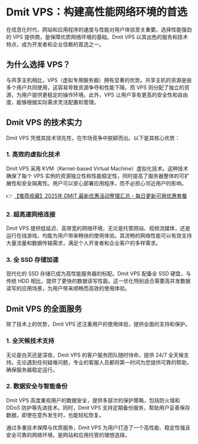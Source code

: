 # Dmit VPS：构建高性能网络环境的首选

在信息化时代，网站和应用程序的速度与性能对用户体验至关重要。选择性能强劲的 VPS 提供商，是保障优质网络环境的基础。Dmit VPS 以其出色的服务和技术特点，成为开发者和企业信赖的首选之一。

## 为什么选择 VPS？

与共享主机相比，VPS（虚拟专用服务器）拥有显著的优势。共享主机的资源是由多个用户共同使用，这容易导致资源争夺和性能下降。而 VPS 则分配了独立的资源，为用户提供更稳定的操作环境。此外，VPS 让用户享有更高的安全性和自由度，能够根据实际需求灵活配置和管理。

## Dmit VPS 的技术实力

Dmit VPS 凭借其技术领先性，在市场竞争中脱颖而出。以下是其核心优势：

### 1. 高效的虚拟化技术

Dmit VPS 采用 KVM（Kernel-based Virtual Machine）虚拟化技术。这种技术确保了每个 VPS 实例的资源独立性和性能稳定性，同时提高了服务器整体的可扩展性和安全隔离性。用户可以安心部署应用程序，而不必担心邻近用户的影响。

👉 [【推荐收藏】2025年 DMIT 最新优惠活动整理汇总 - 每日更新可用优惠套餐](https://bit.ly/dmit_coupon)

### 2. 超高速网络连接

Dmit VPS 提供低延迟、高带宽的网络环境，无论是托管网站、视频流媒体，还是运行在线游戏，均能为用户带来畅快的使用体验。其流畅的网络性能可以有效支持大量流量和数据传输需求，满足个人开发者和企业客户的多样需求。

### 3. 全 SSD 存储加速

现代化的 SSD 存储已成为高性能服务器的标配。Dmit VPS 配备全 SSD 硬盘，与传统 HDD 相比，提供了更快的数据读写性能。这一优化特别适合需要高并发数据读写的应用场景，为用户带来顺畅而高效的使用体验。

## Dmit VPS 的全面服务

除了技术上的优势，Dmit VPS 还注重用户的使用体验，提供全面的支持和保护。

### 1. 全天候技术支持

无论是白天还是深夜，Dmit VPS 的客户服务团队随时待命，提供 24/7 全天候支持。无论遇到任何疑难问题，专业的客服人员都将第一时间为您提供可靠的帮助，确保服务器稳定运行。

### 2. 数据安全与智能备份

Dmit VPS 高度重视用户的数据安全，提供多层次的保护策略，包括防火墙和 DDoS 防护等先进技术。同时，Dmit VPS 支持定期备份服务，帮助用户妥善保存数据，即使在意外发生时，也能轻松恢复。

通过多重技术保障与优质服务，Dmit VPS 为用户打造了一个高性能、稳定性强且安全可靠的网络环境，是网站和应用托管的理想选择。